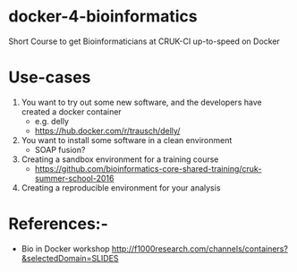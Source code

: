 # docker-4-bioinformatics
Short Course to get Bioinformaticians at CRUK-CI up-to-speed on Docker

# Use-cases

1. You want to try out some new software, and the developers have created a docker container
    + e.g. delly
    + https://hub.docker.com/r/trausch/delly/
2. You want to install some software in a clean environment
    + SOAP fusion?
3. Creating a sandbox environment for a training course
    + https://github.com/bioinformatics-core-shared-training/cruk-summer-school-2016
4. Creating a reproducible environment for your analysis



# References:-

- Bio in Docker workshop
    http://f1000research.com/channels/containers?&selectedDomain=SLIDES

